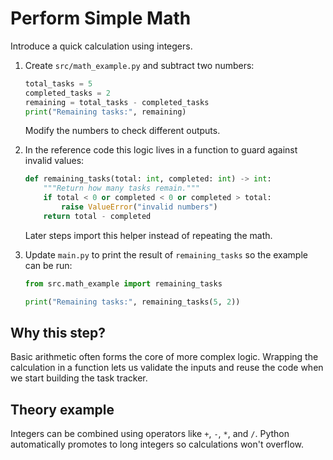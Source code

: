 # Perform Simple Math

Introduce a quick calculation using integers.

1. Create `src/math_example.py` and subtract two numbers:
   ```python
   total_tasks = 5
   completed_tasks = 2
   remaining = total_tasks - completed_tasks
   print("Remaining tasks:", remaining)
   ```
   Modify the numbers to check different outputs.
2. In the reference code this logic lives in a function to guard against
   invalid values:
   ```python
   def remaining_tasks(total: int, completed: int) -> int:
       """Return how many tasks remain."""
       if total < 0 or completed < 0 or completed > total:
           raise ValueError("invalid numbers")
       return total - completed
   ```
   Later steps import this helper instead of repeating the math.

3. Update `main.py` to print the result of `remaining_tasks` so the
   example can be run:
   ```python
   from src.math_example import remaining_tasks

   print("Remaining tasks:", remaining_tasks(5, 2))
   ```

## Why this step?

Basic arithmetic often forms the core of more complex logic. Wrapping the
calculation in a function lets us validate the inputs and reuse the code
when we start building the task tracker.
## Theory example
Integers can be combined using operators like `+`, `-`, `*`, and `/`. Python automatically promotes to long integers so calculations won't overflow.

